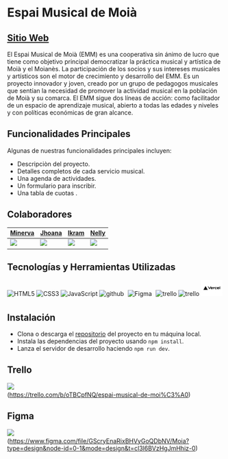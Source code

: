 # Espai Musical de Moià

## [Sitio Web](https://web-omega-swart.vercel.app/)
El Espai Musical de Moià (EMM) es una cooperativa sin ánimo de lucro que tiene como objetivo principal democratizar la práctica musical y artística de Moià y el Moianès. La participación de los socios y sus intereses musicales y artísticos son el motor de crecimiento y desarrollo del EMM. Es un proyecto innovador y joven, creado por un grupo de pedagogos musicales que sentían la necesidad de promover la actividad musical en la población de Moià y su comarca. El EMM sigue dos líneas de acción: como facilitador de un espacio de aprendizaje musical, abierto a todas las edades y niveles y con políticas económicas de gran alcance.

## Funcionalidades Principales
Algunas de nuestras funcionalidades principales incluyen:
- Descripciòn del proyecto.
- Detalles completos de cada servicio musical.
- Una agenda de actividades.
- Un formulario para inscribir.
- Una tabla de cuotas .

## Colaboradores

| [Minerva](https://github.com/Minerva1922)                                                | [Jhoana]("https://github.com/ikramadam")                                  | [Ikram]("https://github.com/ikramadam")                                     | [Nelly]("https://https://github.com/NellyKaykay")                           |
|-----------------------------------------------------------------------------|-----------------------------------------------------------------------------|-----------------------------------------------------------------------------|-----------------------------------------------------------------------------|
| <img src="https://avatars.githubusercontent.com/u/126767503?v=4" width=115> | <img src="https://avatars.githubusercontent.com/u/126072279?v=4" width=115> | <img src="https://avatars.githubusercontent.com/u/126071398?v=4" width=115> | <img src="https://avatars.githubusercontent.com/u/126768083?v=4" width=115> |



 


## Tecnologías y Herramientas Utilizadas
<div align=""> 
<img src="https://profilinator.rishav.dev/skills-assets/html5-original-wordmark.svg" alt="HTML5" height="50" />  
<img src="https://profilinator.rishav.dev/skills-assets/css3-original-wordmark.svg" alt="CSS3" height="50" />  
<img src="https://profilinator.rishav.dev/skills-assets/javascript-original.svg" alt="JavaScript" height="50" />
<img src="https://cdn-icons-png.flaticon.com/512/25/25231.png" alt="github" width="50" heigth="50"/>
<img style="margin: 5px" src="https://profilinator.rishav.dev/skills-assets/figma-icon.svg" alt="Figma" height="50" />
<img src="https://w7.pngwing.com/pngs/115/721/png-transparent-trello-social-icons-icon.png" alt="trello" width="50" heigth="50"/>
<img src="https://upload.wikimedia.org/wikipedia/commons/1/1b/Svelte_Logo.svg" alt="trello" width="50" heigth="50"/>
<img src="img.png" alt="trello" width="50" heigth="90"/>
</div>

## Instalación
 
 - Clona o descarga el [repositorio](https://github.com/Espai-Musical-de-Moia/web.git) del proyecto en tu máquina local.
 - Instala las dependencias del proyecto usando `npm install`.
 - Lanza el servidor de desarrollo haciendo `npm run dev`.

## Trello
<img src="C:\Users\fundacion\Pictures\Camera Roll\Nueva carpeta\FIGMA.png"><br>
(https://trello.com/b/oTBCpfNQ/espai-musical-de-moi%C3%A0)

## Figma
<img src="C:\Users\fundacion\Pictures\figma1.png"><br>
(https://www.figma.com/file/GScryEnaRixBHVyGoQDbNV/Moia?type=design&node-id=0-1&mode=design&t=cl3l6BVzHgJmHhiz-0)






